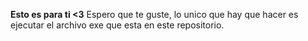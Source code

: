 **Esto es para ti <3**
Espero que te guste, lo unico que hay que hacer es ejecutar el archivo exe que esta en este repositorio.
